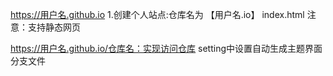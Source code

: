 https://用户名.github.io
1.创建个人站点:仓库名为 【用户名.io】
index.html
注意：支持静态网页

https://用户名.github.io/仓库名：实现访问仓库
setting中设置自动生成主题界面
分支文件

